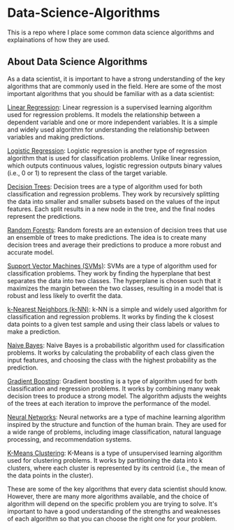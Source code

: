 # Data-Science-Algorithms
This is a repo where I place some common data science algorithms and explainations of how they are used.

## About Data Science Algorithms
As a data scientist, it is important to have a strong understanding of the key algorithms that are commonly used in the field. Here are some of the most important algorithms that you should be familiar with as a data scientist:

[Linear Regression](https://en.wikipedia.org/wiki/Linear_regression): Linear regression is a supervised learning algorithm used for regression problems. It models the relationship between a dependent variable and one or more independent variables. It is a simple and widely used algorithm for understanding the relationship between variables and making predictions.

[Logistic Regression](https://en.wikipedia.org/wiki/Logistic_regression): Logistic regression is another type of regression algorithm that is used for classification problems. Unlike linear regression, which outputs continuous values, logistic regression outputs binary values (i.e., 0 or 1) to represent the class of the target variable.

[Decision Trees](https://en.wikipedia.org/wiki/Decision_tree): Decision trees are a type of algorithm used for both classification and regression problems. They work by recursively splitting the data into smaller and smaller subsets based on the values of the input features. Each split results in a new node in the tree, and the final nodes represent the predictions.

[Random Forests](https://en.wikipedia.org/wiki/Random_forest): Random forests are an extension of decision trees that use an ensemble of trees to make predictions. The idea is to create many decision trees and average their predictions to produce a more robust and accurate model.

[Support Vector Machines (SVMs)](https://en.wikipedia.org/wiki/Support_vector_machine): SVMs are a type of algorithm used for classification problems. They work by finding the hyperplane that best separates the data into two classes. The hyperplane is chosen such that it maximizes the margin between the two classes, resulting in a model that is robust and less likely to overfit the data.

[k-Nearest Neighbors (k-NN)](https://en.wikipedia.org/wiki/K-nearest_neighbors_algorithm): k-NN is a simple and widely used algorithm for classification and regression problems. It works by finding the k closest data points to a given test sample and using their class labels or values to make a prediction.

[Naive Bayes](https://en.wikipedia.org/wiki/Naive_Bayes_classifier): Naive Bayes is a probabilistic algorithm used for classification problems. It works by calculating the probability of each class given the input features, and choosing the class with the highest probability as the prediction.

[Gradient Boosting](https://en.wikipedia.org/wiki/Gradient_boosting): Gradient boosting is a type of algorithm used for both classification and regression problems. It works by combining many weak decision trees to produce a strong model. The algorithm adjusts the weights of the trees at each iteration to improve the performance of the model.

[Neural Networks](https://en.wikipedia.org/wiki/Artificial_neural_network): Neural networks are a type of machine learning algorithm inspired by the structure and function of the human brain. They are used for a wide range of problems, including image classification, natural language processing, and recommendation systems.

[K-Means Clustering](https://en.wikipedia.org/wiki/K-means_clustering): K-Means is a type of unsupervised learning algorithm used for clustering problems. It works by partitioning the data into k clusters, where each cluster is represented by its centroid (i.e., the mean of the data points in the cluster).

These are some of the key algorithms that every data scientist should know. However, there are many more algorithms available, and the choice of algorithm will depend on the specific problem you are trying to solve. It's important to have a good understanding of the strengths and weaknesses of each algorithm so that you can choose the right one for your problem.
